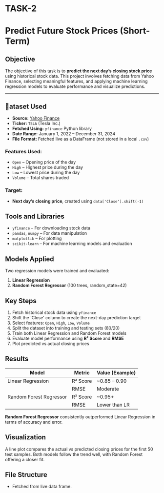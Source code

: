 # TASK-2
# Predict Future Stock Prices (Short-Term)

## Objective

The objective of this task is to **predict the next day’s closing stock price** using historical stock data. This project involves fetching data from Yahoo Finance, selecting meaningful features, and applying machine learning regression models to evaluate performance and visualize predictions.

---

## 📂ataset Used

- **Source:** [Yahoo Finance](https://finance.yahoo.com/)
- **Ticker:** `TSLA` (Tesla Inc.)
- **Fetched Using:** `yfinance` Python library
- **Date Range:** January 1, 2022 – December 31, 2024
- **File Format:** Fetched live as a DataFrame (not stored in a local `.csv`)

### Features Used:
- `Open` – Opening price of the day
- `High` – Highest price during the day
- `Low` – Lowest price during the day
- `Volume` – Total shares traded

### Target:
- **Next day’s closing price**, created using `data['Close'].shift(-1)`


## Tools and Libraries

- `yfinance` – For downloading stock data
- `pandas`, `numpy` – For data manipulation
- `matplotlib` – For plotting
- `scikit-learn` – For machine learning models and evaluation


## Models Applied

Two regression models were trained and evaluated:

1. **Linear Regression**
2. **Random Forest Regressor** (100 trees, random_state=42)


## Key Steps

1. Fetch historical stock data using `yfinance`
2. Shift the 'Close' column to create the next-day prediction target
3. Select features: `Open`, `High`, `Low`, `Volume`
4. Split the dataset into training and testing sets (80/20)
5. Train both Linear Regression and Random Forest models
6. Evaluate model performance using **R² Score** and **RMSE**
7. Plot predicted vs actual closing prices


## Results

| Model                  | Metric         | Value (Example)     |
|------------------------|----------------|---------------------|
| Linear Regression      | R² Score       | ~0.85 – 0.90        |
|                        | RMSE           | Moderate             |
| Random Forest Regressor| R² Score       | ~0.95+              |
|                        | RMSE           | Lower than LR       |

 **Random Forest Regressor** consistently outperformed Linear Regression in terms of accuracy and error.

## Visualization

A line plot compares the actual vs predicted closing prices for the first 50 test samples. Both models follow the trend well, with Random Forest offering a closer fit.


## File Structure
- Fetched from live data frame.

